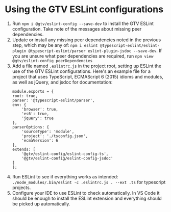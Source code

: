# Using the GTV ESLint configurations

1. Run `npm i @gtv/eslint-config --save-dev` to install the GTV ESLint configuration. Take note of the messages about missing peer dependencies.
2. Update or install any missing peer dependencies noted in the previous step, which may be any of: `npm i eslint @typescript-eslint/eslint-plugin @typescript-eslint/parser eslint-plugin-jsdoc --save-dev`. If you are unsure what peer dependencies are required, run `npm view @gtv/eslint-config peerDependencies`
3. Add a file named `.eslintrc.js` in the project root, setting up ESLint the use of the GTV ESLint configurations. Here's an example file for a project that uses TypeScript, ECMAScript 6 (2015) idioms and modules, as well as jQuery, and jsdoc for documentation:
    ```
    module.exports = {
    root: true,
    parser: '@typescript-eslint/parser',
    env: {
        'browser': true,
        'es6': true,
        'jquery': true
    },
    parserOptions: {
        'sourceType': 'module',
        'project': './tsconfig.json',
        'ecmaVersion': 6
    },
    extends: [
        '@gtv/eslint-config/eslint-config-ts',
        '@gtv/eslint-config/eslint-config-jsdoc'
    ]
    };
    ```
4. Run ESLint to see if everything works as intended: `./node_modules/.bin/eslint -c .eslintrc.js . --ext .ts` for typescript projects.
5. Configure your IDE to use ESLint to check automatically. In VS Code it should be enough to install the ESLint extension and everything should be picked up automatically.